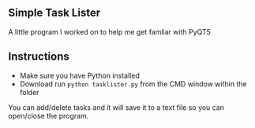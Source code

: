 ## Simple Task Lister

A little program I worked on to help me get famliar with PyQT5

## Instructions

* Make sure you have Python installed
* Download run ```python tasklister.py``` from the CMD window within the folder

You can add/delete tasks and it will save it to a text file so you can open/close the program.
